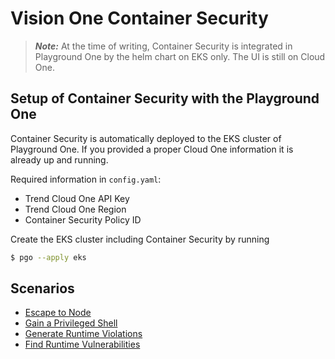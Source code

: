 # Vision One Container Security

> ***Note:*** At the time of writing, Container Security is integrated in Playground One by the helm chart on EKS only. The UI is still on Cloud One.

## Setup of Container Security with the Playground One

Container Security is automatically deployed to the EKS cluster of Playground One. If you provided a proper Cloud One information it is already up and running.

Required information in `config.yaml`:

- Trend Cloud One API Key
- Trend Cloud One Region
- Container Security Policy ID

Create the EKS cluster including Container Security by running

```sh
$ pgo --apply eks
```

## Scenarios

- [Escape to Node](../scenarios/container-security-eks-escape.md)
- [Gain a Privileged Shell](../scenarios/container-security-eks-privileged-shell.md)
- [Generate Runtime Violations](../scenarios/container-security-eks-runtime-violations.md)
- [Find Runtime Vulnerabilities](../scenarios/container-security-eks-runtime-vulnerability.md)
